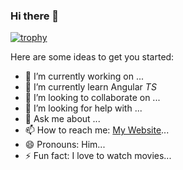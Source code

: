 ### Hi there 👋

[![trophy](https://github-profile-trophy.vercel.app/?username=darkace01)](https://github.com/ryo-ma/github-profile-trophy)


Here are some ideas to get you started:

- 🔭 I’m currently working on ...
- 🌱 I’m currently learn Angular *TS*
- 👯 I’m looking to collaborate on ...
- 🤔 I’m looking for help with ...
- 💬 Ask me about ...
- 📫 How to reach me: [My Website](https://kaz.com.ng)...
- 😄 Pronouns: Him...
- ⚡ Fun fact: I love to watch movies...

